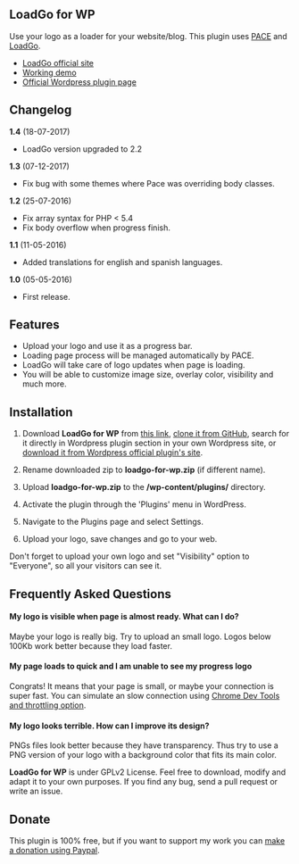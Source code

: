 ## LoadGo for WP

Use your logo as a loader for your website/blog. This plugin uses [PACE](http://github.hubspot.com/pace/docs/welcome/) and [LoadGo](http://franverona.com/loadgo).

*  [LoadGo official site](http://franverona.com/loadgo)
*  [Working demo](http://franverona.com/wploadgo)
*  [Official Wordpress plugin page](https://wordpress.org/plugins/loadgo-for-wp/)

## Changelog

**1.4** (18-07-2017)
*  LoadGo version upgraded to 2.2

**1.3** (07-12-2017)
*  Fix bug with some themes where Pace was overriding body classes.

**1.2** (25-07-2016)
*  Fix array syntax for PHP < 5.4
*  Fix body overflow when progress finish.

**1.1** (11-05-2016)
*  Added translations for english and spanish languages.

**1.0** (05-05-2016)
*  First release.

## Features

*  Upload your logo and use it as a progress bar.
*  Loading page process will be managed automatically by PACE.
*  LoadGo will take care of logo updates when page is loading.
*  You will be able to customize image size, overlay color, visibility and much more.

## Installation

1. Download **LoadGo for WP** from [this link](https://github.com/franverona/LoadGo-for-WP/archive/master.zip), [clone it from GitHub](https://github.com/franverona/LoadGo-for-WP), search for it directly in Wordpress plugin section in your own Wordpress site, or [download it from Wordpress official plugin's site](https://downloads.wordpress.org/plugin/loadgo-for-wp.zip).

2. Rename downloaded zip to **loadgo-for-wp.zip** (if different name).

2. Upload **loadgo-for-wp.zip** to the **/wp-content/plugins/** directory.

3. Activate the plugin through the 'Plugins' menu in WordPress.

4. Navigate to the Plugins page and select Settings.

5. Upload your logo, save changes and go to your web.

Don't forget to upload your own logo and set "Visibility" option to "Everyone", so all your visitors can see it.

## Frequently Asked Questions

#### My logo is visible when page is almost ready. What can I do?

Maybe your logo is really big. Try to upload an small logo. Logos below 100Kb work better because they load faster.

#### My page loads to quick and I am unable to see my progress logo

Congrats! It means that your page is small, or maybe your connection is super fast. You can simulate an slow connection using [Chrome Dev Tools and throttling option](https://developers.google.com/web/tools/chrome-devtools/profile/network-performance/network-conditions).

#### My logo looks terrible. How can I improve its design?

PNGs files look better because they have transparency. Thus try to use a PNG version of your logo with a background color that fits its main color.

**LoadGo for WP** is under GPLv2 License. Feel free to download, modify and adapt it to your own purposes. If you find any bug, send a pull request or write an issue.

## Donate

This plugin is 100% free, but if you want to support my work you can [make a donation using Paypal](https://www.paypal.me/franverona).

